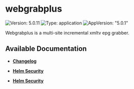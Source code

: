 # webgrabplus

![Version: 5.0.11](https://img.shields.io/badge/Version-5.0.11-informational?style=flat-square) ![Type: application](https://img.shields.io/badge/Type-application-informational?style=flat-square) ![AppVersion: "5.0.1"](https://img.shields.io/badge/AppVersion-"5.0.1"-informational?style=flat-square)

Webgrabplus is a multi-site incremental xmltv epg grabber.

## Available Documentation

- [**Changelog**](CHANGELOG)

- [**Helm Security**](container-security)

- [**Helm Security**](helm-security)

